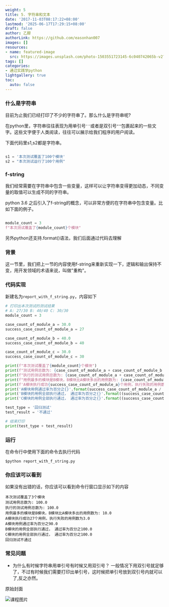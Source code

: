 ```yaml
---
weight: 5
title: 5. 字符串和文本
date: '2017-11-03T08:17:22+08:00'
lastmod: '2025-06-17T17:29:15+08:00'
draft: false
author: 乙醇
authorLink: https://github.com/easonhan007
images: []
resources:
- name: featured-image
  src: https://images.unsplash.com/photo-1503551723145-6c040742065b-v2?w=300
tags: []
categories:
- 通过实践学python
lightgallery: true
toc:
  auto: false
---
```




### 什么是字符串

目前为止我们已经打印了不少的字符串了。那么什么是字符串呢?

在python里，字符串往往表现为用单引号```''```或者是双引号```""```包裹起来的一些文字。这些文字便于人类阅读，往往可以展示给我们程序的用户阅读。

下面代码里s1,s2都是字符串。

```python

s1 = '本次测试覆盖了100个模块'
s2 = "本次测试运行了100个用例"

```

### f-string

我们经常需要在字符串中包含一些变量，这样可以让字符串变得更加动态，不同变量的取值可以生成不同的字符串。

python 3.6 之后引入了f-string的概念，可以非常方便的在字符串中包含变量。比如下面的例子。

```python

module_count = 3
f"本次测试覆盖了{module_count}个模块"

```

另外python还支持.format()语法，我们后面通过代码去理解


### 背景

这一节里，我们把上一节的内容使用f-string来重新实现一下，逻辑和输出保持不变，用开发领域的术语来说，叫做"重构"。

### 代码实现

新建名为```report_with_f_string.py```，内容如下

```python
# 打印出本次测试的测试结果
# A: 27/30 B: 40/40 C: 30/30
module_count = 3

case_count_of_module_a = 30.0
success_case_count_of_module_a = 27

case_count_of_module_b = 40.0
success_case_count_of_module_b = 40

case_count_of_module_c = 30.0
success_case_count_of_module_c = 30

print(f"本次测试覆盖了{module_count}个模块")
print(f"测试用例总数为: {case_count_of_module_a + case_count_of_module_b + case_count_of_module_c}")
print(f"执行的测试用例总数为: {case_count_of_module_a + case_count_of_module_b + case_count_of_module_c}")
print(f"用例最多的模块是B模块，B模块比A模块多出的用例数为: {case_count_of_module_b - case_count_of_module_a}")
print(f'A模块执行成功{success_case_count_of_module_a}个用例，执行失败的用例数为{case_count_of_module_a - success_case_count_of_module_a}')
print('A模块用例通过率为百分之{}'.format(success_case_count_of_module_a / case_count_of_module_a * 100))
print('B模块的用例全部执行通过， 通过率为百分之{}'.format((success_case_count_of_module_b / case_count_of_module_b) * 100))
print('C模块的用例全部执行通过， 通过率为百分之{}'.format((success_case_count_of_module_b / case_count_of_module_b) * 100))

test_type = '回归测试'
test_result = '不通过'

# 结束打印
print(test_type + test_result)
```

### 运行

在命令行中使用下面的命令去执行代码

```
$python report_with_f_string.py

```

### 你应该可以看到

如果没有出错的话，你应该可以看到命令行窗口显示如下的内容

```
本次测试覆盖了3个模块
测试用例总数为: 100.0
执行的测试用例总数为: 100.0
用例最多的模块是B模块，B模块比A模块多出的用例数为: 10.0
A模块执行成功27个用例，执行失败的用例数为3.0
A模块用例通过率为百分之90.0
B模块的用例全部执行通过， 通过率为百分之100.0
C模块的用例全部执行通过， 通过率为百分之100.0
回归测试不通过
```

### 常见问题

* 为什么有时候字符串用单引号有时候又用双引号？ 一般情况下用双引号就足够了，不过有时候我们需要打印出单引号，这时候把单引号放到双引号内就可以了,反之亦然。




原始封面

![课程图片](https://images.unsplash.com/photo-1503551723145-6c040742065b-v2?w=300)

